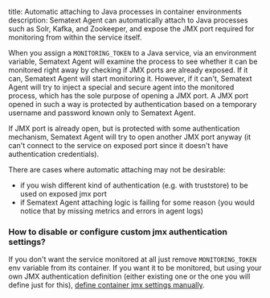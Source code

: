 title: Automatic attaching to Java processes in container environments
description: Sematext Agent can automatically attach to Java processes such as Solr, Kafka, and Zookeeper, and expose the JMX port required for monitoring from within the service itself.

When you assign a `MONITORING_TOKEN` to a Java service, via an environment variable, Sematext Agent will examine the process to see whether it can be
monitored right away by checking if JMX ports are already exposed. If it can, Sematext Agent will start monitoring it. However, if it can't, Sematext Agent
will try to inject a special and secure agent into the monitored process, which has the sole purpose of opening a JMX port. A JMX port opened in such a way is
protected by authentication based on a temporary username and password known only to Sematext Agent.

If JMX port is already open, but is protected with some authentication mechanism, Sematext Agent will try to open another JMX port anyway (it can't connect to the service
on exposed port since it doesn't have authentication credentials).

There are cases where automatic attaching may not be desirable:
- if you wish different kind of authentication (e.g. with truststore) to be used on exposed jmx port
- if Sematext Agent attaching logic is failing for some reason (you would notice that by missing metrics and errors in agent logs)


### How to disable or configure custom jmx authentication settings?

If you don't want the service monitored at all just remove `MONITORING_TOKEN` env variable from its container. If you want it to be monitored, but using your
own JMX authentication definition (either existing one or the one you will define just for this), [define container jmx settings manually](../../monitoring/manually-setting-jmx-containers).

